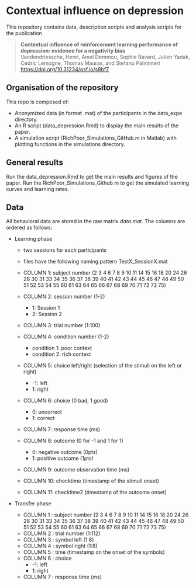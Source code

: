 # Contextual influence on depression

This repository contains data, description scripts and analysis scripts for the publication
>__Contextual influence of reinforcement learning performance of depression: evidence for a negativity bias__   
Vandendriessche, Henri, Amel Demmou, Sophie Bavard, Julien Yadak, Cédric Lemogne, Thomas Mauras, and Stefano Palminteri
https://doi.org/10.31234/osf.io/s8bf7


## Organisation of the repository

This repo is composed of:
* Anonymized data (in format .mat) of the participants in the data_expe directory.
* An R script (data_depression.Rmd) to display the main results of the paper.
* A simulation script (RichPoor_Simulations_GitHub.m in Matlab) with plotting functions in the simulations directory.

## General results
Run the data_depression.Rmd to get the main results and figures of the paper.
Run the RichPoor_Simulations_Github.m to get the simulated learning curves and learning rates.

## Data
All behavioral data are stored in the raw matrix *data.mat*. The columns are ordered as follows:  
* Learning phase
    * two sessions for each participants
    * files have the following naming pattern TestX_SessionX.mat
    
    * COLUMN 1: subject number (2 3 4 6 7 8 9 10 11 14 15 16 18 20	24 26 28 30	31 33 34 35	36 37 38 39	40 41 42 43	44 45 46 47	48 49 50 51	52 53 54 55	60 61 63 64	65 66 67 68	69 70 71 72	73 75)
    * COLUMN 2: session number (1-2)
        * 1: Session 1
        * 2: Session 2
    * COLUMN 3: trial number (1:100)
    * COLUMN 4: condition number (1-2)
        * condition 1: poor context
        * condition 2: rich context
    * COLUMN 5: choice left/right (selection of the stimuli on the left or right)
        * -1: left
        * 1: right
    * COLUMN 6: choice (0 bad, 1 good)
        * 0: uncorrect
        * 1: correct
    * COLUMN 7: response time (ms)
    * COLUMN 8: outcome (0 for -1 and 1 for 1)
        * 0: negative outcome (0pts)
        * 1: positive outcome (1pts)
    * COLUMN 9: outcome observation time (ms)
    * COLUMN 10: checktime (timestamp of the stimuli onset)
    * COLUMN 11: checktime2 (timestamp of the outcome onset)

* Transfer phase
    * COLUMN 1 : subject number (2 3 4 6 7 8 9 10 11 14 15 16 18 20	24 26 28 30	31 33 34 35	36 37 38 39	40 41 42 43	44 45 46 47	48 49 50 51	52 53 54 55	60 61 63 64	65 66 67 68	69 70 71 72	73 75)
    * COLUMN 2 : trial number (1:112)
    * COLUMN 3 : symbol left (1:8)
    * COLUMN 4 : symbol right (1:8)
    * COLUMN 5 : time (timestamp on the onset of the symbols)
    * COLUMN 6 : choice
        * -1: left
        * 1: right
    * COLUMN 7 : response time (ms) 